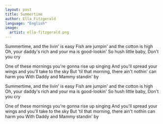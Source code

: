```yaml
---
layout: post
title: Summertime
author: Ella Fitzgerald
language: "English"
image:
  artist: ella-fitzgerald.png
---
```

Summertime, and the livin' is easy
Fish are jumpin' and the cotton is high
Oh, your daddy's rich and your ma is good-lookin'
So hush little baby, Don't you cry

One of these mornings you're gonna rise up singing
And you'll spread your wings and you'll take to the sky
But 'til that morning, there ain't nothin' can harm you
With Daddy and Mammy standin' by

Summertime, and the livin' is easy
Fish are jumpin' and the cotton is high
Oh, your daddy's rich and your ma is good-lookin'
So hush little baby, Don't you cry

One of these mornings you're gonna rise up singing
And you'll spread your wings and you'll take to the sky
But 'til that morning, there ain't nothin can harm you
With Daddy and Mammy standin' by
